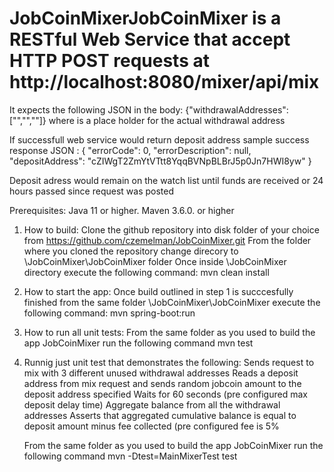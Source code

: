 # JobCoinMixerJobCoinMixer is a RESTful Web Service that accept HTTP POST requests at http://localhost:8080/mixer/api/mix
It expects the following JSON in the body:
{"withdrawalAddresses":["<addr1>","<addr1>","<addr1>"]}
where <addrx> is a place holder for the actual withdrawal address

If successfull web service would return deposit address 
sample success response JSON :
{
    "errorCode": 0,
    "errorDescription": null,
    "depositAddress": "cZIWgT2ZmYtVTtt8YqqBVNpBLBrJ5p0Jn7HWI8yw"
}

Deposit adress would remain on the watch list until funds are received or 24 hours passed since request was posted

Prerequisites:
Java 11 or higher.
Maven 3.6.0. or higher

1.  How to build: 
    Clone the github repository into disk folder of your choice from https://github.com/czemelman/JobCoinMixer.git
    From the folder where you cloned the repository change direcory to \JobCoinMixer\JobCoinMixer folder
    Once inside \JobCoinMixer directory execute the following command: mvn clean install 
   
2.  How to start the app:
    Once build outlined in step 1 is succcesfully finished from the same folder \JobCoinMixer\JobCoinMixer
    execute the following command:
    mvn spring-boot:run

3.  How to run all unit tests:
    From the same folder as you used to build the app JobCoinMixer run the following command mvn test

4.  Runnig just unit test that demonstrates the following:
    Sends request to mix with 3 different unused withdrawal addresses
    Reads a deposit address from  mix request and sends random jobcoin amount  to the deposit address specified
	Waits for 60 seconds (pre configured max deposit delay time) 
	Aggregate balance from all the withdrawal addresses
    Asserts that aggregated cumulative balance is equal to deposit amount minus fee collected (pre configured fee is 5%
    
    From the same folder as you used to build the app JobCoinMixer run the following command mvn -Dtest=MainMixerTest test
